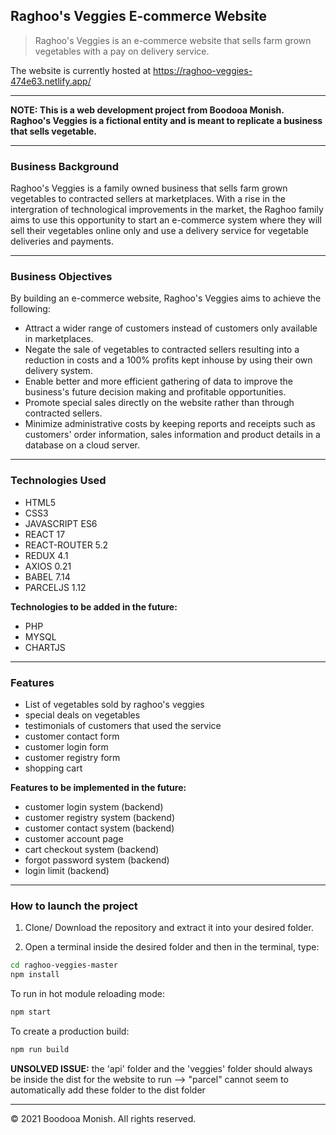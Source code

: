 ## Raghoo's Veggies E-commerce Website

> Raghoo's Veggies is an e-commerce website that sells farm grown vegetables with a pay on delivery service.

The website is currently hosted at <https://raghoo-veggies-474e63.netlify.app/>

---

**NOTE: This is a web development project from Boodooa Monish. Raghoo's Veggies is a fictional entity and is meant to replicate a business that sells vegetable.**

---

### Business Background

Raghoo's Veggies is a family owned business that sells farm grown vegetables to contracted sellers at marketplaces. With a rise in the intergration of technological improvements in the market, the Raghoo family aims to use this opportunity to start an e-commerce system where they will sell their vegetables online only and use a delivery service for vegetable deliveries and payments.

---

### Business Objectives

By building an e-commerce website, Raghoo's Veggies aims to achieve the following:

-   Attract a wider range of customers instead of customers only available in marketplaces.
-   Negate the sale of vegetables to contracted sellers resulting into a reduction in costs and a 100% profits kept inhouse by using their own delivery system.
-   Enable better and more efficient gathering of data to improve the business's future decision making and profitable opportunities.
-   Promote special sales directly on the website rather than through contracted sellers.
-   Minimize administrative costs by keeping reports and receipts such as customers' order information, sales information and product details in a database on a cloud server.

---

### Technologies Used

-   HTML5
-   CSS3
-   JAVASCRIPT ES6
-   REACT 17
-   REACT-ROUTER 5.2
-   REDUX 4.1
-   AXIOS 0.21
-   BABEL 7.14
-   PARCELJS 1.12

**Technologies to be added in the future:**

-   PHP
-   MYSQL
-   CHARTJS

---

### Features

-   List of vegetables sold by raghoo's veggies
-   special deals on vegetables
-   testimonials of customers that used the service
-   customer contact form
-   customer login form
-   customer registry form
-   shopping cart

**Features to be implemented in the future:**

-   customer login system (backend)
-   customer registry system (backend)
-   customer contact system (backend)
-   customer account page
-   cart checkout system (backend)
-   forgot password system (backend)
-   login limit (backend)

---

### How to launch the project

1. Clone/ Download the repository and extract it into your desired folder.

2. Open a terminal inside the desired folder and then in the terminal, type:

```sh
cd raghoo-veggies-master
npm install
```

To run in hot module reloading mode:

```sh
npm start
```

To create a production build:

```sh
npm run build
```

**UNSOLVED ISSUE:** the 'api' folder and the 'veggies' folder should always be inside the dist for the website to run --> "parcel" cannot seem to automatically add these folder to the dist folder

---

&copy; 2021 Boodooa Monish. All rights reserved.
